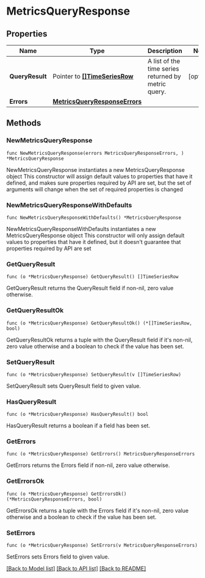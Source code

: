 # MetricsQueryResponse

## Properties

Name | Type | Description | Notes
------------ | ------------- | ------------- | -------------
**QueryResult** | Pointer to [**[]TimeSeriesRow**](TimeSeriesRow.md) | A list of the time series returned by metric query. | [optional] 
**Errors** | [**MetricsQueryResponseErrors**](MetricsQueryResponseErrors.md) |  | 

## Methods

### NewMetricsQueryResponse

`func NewMetricsQueryResponse(errors MetricsQueryResponseErrors, ) *MetricsQueryResponse`

NewMetricsQueryResponse instantiates a new MetricsQueryResponse object
This constructor will assign default values to properties that have it defined,
and makes sure properties required by API are set, but the set of arguments
will change when the set of required properties is changed

### NewMetricsQueryResponseWithDefaults

`func NewMetricsQueryResponseWithDefaults() *MetricsQueryResponse`

NewMetricsQueryResponseWithDefaults instantiates a new MetricsQueryResponse object
This constructor will only assign default values to properties that have it defined,
but it doesn't guarantee that properties required by API are set

### GetQueryResult

`func (o *MetricsQueryResponse) GetQueryResult() []TimeSeriesRow`

GetQueryResult returns the QueryResult field if non-nil, zero value otherwise.

### GetQueryResultOk

`func (o *MetricsQueryResponse) GetQueryResultOk() (*[]TimeSeriesRow, bool)`

GetQueryResultOk returns a tuple with the QueryResult field if it's non-nil, zero value otherwise
and a boolean to check if the value has been set.

### SetQueryResult

`func (o *MetricsQueryResponse) SetQueryResult(v []TimeSeriesRow)`

SetQueryResult sets QueryResult field to given value.

### HasQueryResult

`func (o *MetricsQueryResponse) HasQueryResult() bool`

HasQueryResult returns a boolean if a field has been set.

### GetErrors

`func (o *MetricsQueryResponse) GetErrors() MetricsQueryResponseErrors`

GetErrors returns the Errors field if non-nil, zero value otherwise.

### GetErrorsOk

`func (o *MetricsQueryResponse) GetErrorsOk() (*MetricsQueryResponseErrors, bool)`

GetErrorsOk returns a tuple with the Errors field if it's non-nil, zero value otherwise
and a boolean to check if the value has been set.

### SetErrors

`func (o *MetricsQueryResponse) SetErrors(v MetricsQueryResponseErrors)`

SetErrors sets Errors field to given value.



[[Back to Model list]](../README.md#documentation-for-models) [[Back to API list]](../README.md#documentation-for-api-endpoints) [[Back to README]](../README.md)


